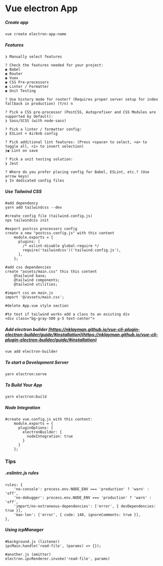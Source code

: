 # Vue electron App

##### Create app
	vue create electron-app-name

##### Features
	❯ Manually select features
	
	? Check the features needed for your project:
	◉ Babel
	◉ Router
	◉ Vuex
	◉ CSS Pre-processors
	◉ Linter / Formatter
	◉ Unit Testing
	
	? Use history mode for router? (Requires proper server setup for index fallback in production) (Y/n) n
	
	? Pick a CSS pre-processor (PostCSS, Autoprefixer and CSS Modules are supported by default):
	❯ Sass/SCSS (with node-sass)

	? Pick a linter / formatter config:
	❯ ESLint + Airbnb config

	? Pick additional lint features: (Press <space> to select, <a> to toggle all, <i> to invert selection)
	❯◉ Lint on save

	? Pick a unit testing solution:
	❯ Jest

	? Where do you prefer placing config for Babel, ESLint, etc.? (Use arrow keys)
	❯ In dedicated config files

##### Use Tailwind CSS

	#add dependency
	yarn add tailwindcss --dev
	
	#create config file (tailwind.config.js)
	npx tailwindcss init
	
	#export postcss processors config
	create a new "postcss.config.js" with this content
		module.exports = {
		  plugins: [
		    /* eslint-disable global-require */
		    require('tailwindcss')('tailwind.config.js'),
		  ],
		};

	#add css dependencies
	create "assets/main.css" this this content
		@tailwind base;
		@tailwind components;
		@tailwind utilities;
	
	#import css on main.js
	import '@/assets/main.css';

	#delete App.vue style section

	#to test if tailwind works add a class to an existing div
	<div class="bg-gray-500 p-5 text-center">

##### Add electron builder [https://nklayman.github.io/vue-cli-plugin-electron-builder/guide/#installation](https://nklayman.github.io/vue-cli-plugin-electron-builder/guide/#installation)
	vue add electron-builder

##### To start a Development Server
	yarn electron:serve

##### To Build Your App
	yarn electron:build

##### Node Integration
	
	#create vue.config.js with this content:
		module.exports = {
		  pluginOptions: {
		    electronBuilder: {
		      nodeIntegration: true
		    }
		  }
		};
	

### Tips

##### .eslintrc.js rules

	rules: {
	    'no-console': process.env.NODE_ENV === 'production' ? 'warn' : 'off',
	    'no-debugger': process.env.NODE_ENV === 'production' ? 'warn' : 'off',
	    'import/no-extraneous-dependencies': ['error', { devDependencies: true }],
	    'max-len': ['error', { code: 140, ignoreComments: true }],
	},

##### Using icpManager

	#background.js (listener)
	ipcMain.handle('read-file', (params) => {});

	#another.js (emitter)
	electron.ipcRenderer.invoke('read-file', params)

